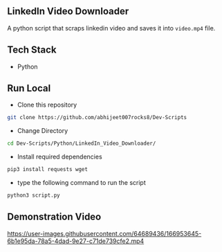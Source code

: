 ## LinkedIn Video Downloader

A python script that scraps linkedin video and saves it into `video.mp4` file.

## Tech Stack

* Python

## Run Local

* Clone this repository

```bash
git clone https://github.com/abhijeet007rocks8/Dev-Scripts
```

* Change Directory

```bash
cd Dev-Scripts/Python/LinkedIn_Video_Downloader/
```

* Install required dependencies
```bash
pip3 install requests wget
```

* type the following command to run the script
```bash
python3 script.py
```

## Demonstration Video

https://user-images.githubusercontent.com/64689436/166953645-6b1e95da-78a5-4dad-9e27-c71de739cfe2.mp4
